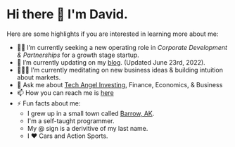 # Hi there 👋 I'm David.

Here are some highlights if you are interested in learning more about me:

- 👨‍🚀 I’m currently seeking a new operating role in *Corporate Development & Partnerships* for a growth stage startup.
- 🔭 I’m currently updating on my [blog](https://zoosjuice.github.io). (Updated June 23rd, 2022).
- 🧘🏻‍♂️ I’m currently meditating on new business ideas & building intuition about markets. 
- 💬 Ask me about [Tech Angel Investing](https://action.ventures), Finance, Economics, & Business
- 📫 How you can reach me is [here](https://zoosjuice.github.io)
- ⚡ Fun facts about me: 
  * I grew up in a small town called [Barrow, AK](https://earth.google.com/web/@71.28504404,-156.78188622,4.87095113a,29837.11165883d,35y,0h,0t,0r/data=CkwaShJECiUweDUwYzJkODAxMWZlMDZlYzU6MHhiOWQ0ODExMjA5YzNkODUwGdvqg3aY0lFAIYLIIk08mWPAKglVdHFpYWd2aWsYAyAB). 
  * I'm a self-taught programmer. 
  * My @ sign is a derivitive of my last name. 
  * I ❤️ Cars and Action Sports.

<!--
**zoosjuice/zoosjuice** is a ✨ _special_ ✨ repository because its `README.md` (this file) appears on your GitHub profile.
-->

